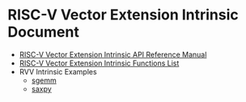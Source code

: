 # RISC-V Vector Extension Intrinsic Document
- [RISC-V Vector Extension Intrinsic API Reference Manual](rvv-intrinsic-api.md)
- [RISC-V Vector Extension Intrinsic Functions List](rvv_intrinsic_funcs.md)
- RVV Intrinsic Examples
  - [sgemm](sgemm.c)
  - [saxpy](rvv_saxpy.c)
